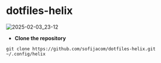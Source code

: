 # dotfiles-helix

![2025-02-03_23-12](https://github.com/user-attachments/assets/ef1472c7-7e0b-4aba-8486-37246b1a889f)

- **Clone the repository**

```
git clone https://github.com/sofijacom/dotfiles-helix.git ~/.config/helix
```
